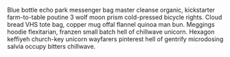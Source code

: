 Blue bottle echo park messenger bag master cleanse organic, kickstarter farm-to-table poutine 3 wolf moon prism cold-pressed bicycle rights. Cloud bread VHS tote bag, copper mug offal flannel quinoa man bun. Meggings hoodie flexitarian, franzen small batch hell of chillwave unicorn. Hexagon keffiyeh church-key unicorn wayfarers pinterest hell of gentrify microdosing salvia occupy bitters chillwave.